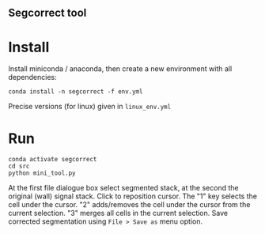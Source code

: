 
## Segcorrect tool

# Install

Install miniconda / anaconda, then create a new environment with all dependencies:

    conda install -n segcorrect -f env.yml

Precise versions (for linux) given in `linux_env.yml`

# Run


    conda activate segcorrect
    cd src
    python mini_tool.py


At the first file dialogue box select segmented stack, at the second the original (wall) signal stack.
Click to reposition cursor. The "1" key selects the cell under the cursor. "2" adds/removes the cell under the cursor from the current selection. "3" merges all cells in the current selection. Save corrected segmentation using `File > Save as` menu option.
